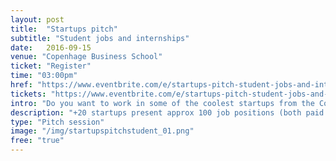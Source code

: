 ```yaml
---
layout: post
title:  "Startups pitch"
subtitle: "Student jobs and internships"
date:   2016-09-15
venue: "Copenhage Business School"
ticket: "Register"
time: "03:00pm"
href: "https://www.eventbrite.com/e/startups-pitch-student-jobs-and-internships-tickets-26719266044"
tickets: "https://www.eventbrite.com/e/startups-pitch-student-jobs-and-internships-tickets-26719266044"
intro: "Do you want to work in some of the coolest startups from the Copenhagen region? Then this event is for you!"
description: "+20 startups present approx 100 job positions (both paid and unpaid), primarily part-time commercial positions (marketing, PR, sales, business development, management). The pitches will be followed by networking sessions, where you can talk to representatives from the startups."
type: "Pitch session"
image: "/img/startupspitchstudent_01.png"
free: "true"
---
```

<!-- fill in the URL of your event host page if you haven't enough information for a detail page, so the event link won't point on the detail page at all -->
